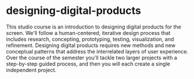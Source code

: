 # designing-digital-products
This studio course is an introduction to designing digital products for the screen. We'll follow a human-centered, iterative design process that includes research, concepting, prototyping, testing, visualization, and refinement. Designing digital products requires new methods and new conceptual patterns that address the interrelated layers of user experience. Over the course of the semester you'll tackle two larger projects with a step-by-step guided process, and then you will each create a single independent project.
